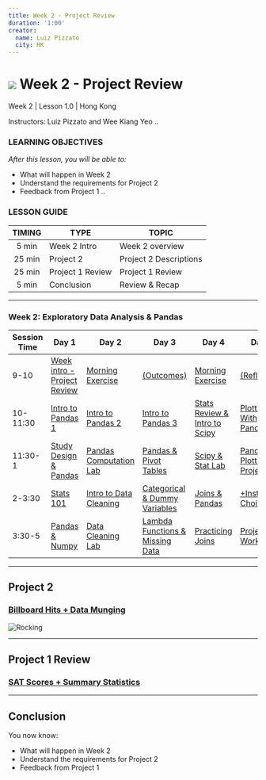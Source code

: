 ```yaml
---
title: Week 2 - Project Review
duration: '1:00'
creator:
  name: Luiz Pizzato
  city: HK
---
```


# ![](https://ga-dash.s3.amazonaws.com/production/assets/logo-9f88ae6c9c3871690e33280fcf557f33.png) Week 2 - Project Review

Week 2 | Lesson 1.0 | Hong Kong

Instructors: Luiz Pizzato and Wee Kiang Yeo ..

### LEARNING OBJECTIVES

_After this lesson, you will be able to:_

- What will happen in Week 2
- Understand the requirements for Project 2
- Feedback from Project 1 ..

### LESSON GUIDE

TIMING | TYPE                  | TOPIC
:----: | --------------------- | -------------------------
5 min  | Week 2 Intro          | Week 2 overview
25 min | Project 2             | Project 2 Descriptions
25 min | Project 1 Review      | Project 1 Review
5 min  | Conclusion            | Review & Recap  

---

### Week 2: Exploratory Data Analysis & Pandas

Session Time | Day 1                                | Day 2                           | Day 3                                    | Day 4                                  | Day 5
------------ | ------------------------------------ | ------------------------------- | ---------------------------------------- | -------------------------------------- | --------------------------------------
9-10         | [Week intro - Project Review][2-1.0] | [Morning Exercise][2-1.0]       | [(Outcomes)][2-3.0]                      | [Morning Exercise][2-1.0]              | [(Reflection)][2-5.0]
10-11:30     | [Intro to Pandas 1][2-1.1]           | [Intro to Pandas 2][2-2.1]      | [Intro to Pandas 3][2-3.1]               | [Stats Review & Intro to Scipy][2-4.1] | [Plotting With Pandas][2-5.1]
11:30-1      | [Study Design & Pandas][2-1.2]       | [Pandas Computation Lab][2-2.2] | [Pandas & Pivot Tables][2-3.2]           | [Scipy & Stat Lab][2-4.2]              | [Pandas, Plotting, & Project 2][2-5.2]
2-3:30       | [Stats 101][2-1.3]                   | [Intro to Data Cleaning][2-2.3] | [Categorical & Dummy Variables][2-3.3]   | [Joins & Pandas][2-4.3]                | [+Instructor Choice][2-2.0]
3:30-5       | [Pandas & Numpy][2-1.4]              | [Data Cleaning Lab][2-2.4]      | [Lambda Functions & Missing Data][2-3.4] | [Practicing Joins][2-4.4]              | [Project 2: Workshop][2-5.4]

[2-1.0]: 1.0-intro
[2-1.1]: 1.1-lesson
[2-1.2]: 1.2-lesson
[2-1.3]: 1.3-lesson
[2-1.4]: 1.4-lab
[2-2.0]: 2.0-exercise
[2-2.1]: 2.1-lesson
[2-2.2]: 2.2-lab
[2-2.3]: 2.3-lesson
[2-2.4]: 2.4-lab
[2-3.0]: 3.0-exercise
[2-3.1]: 3.1-lesson
[2-3.2]: 3.2-lab
[2-3.3]: 3.3-lesson
[2-3.4]: 3.4-lab
[2-4.0]: 4.0-exercise
[2-4.1]: 4.1-lesson
[2-4.2]: 4.2-lab
[2-4.3]: 4.3-lesson
[2-4.4]: 4.4-lab
[2-5.0]: 5.0-reflection
[2-5.1]: 5.1-lesson
[2-5.2]: 5.2-lab
[2-5.3]: 5.3-flex
[2-5.4]: 5.4-project-show-and-tell 

---

## Project 2

### [Billboard Hits + Data Munging](../../../projects/project-02/)

![Rocking](http://i.giphy.com/cNhCthqYfFzyg.gif)

---

## Project 1 Review

### [SAT Scores + Summary Statistics](../../../projects/project-01/)


---

## Conclusion

You now know:
- What will happen in Week 2
- Understand the requirements for Project 2
- Feedback from Project 1
